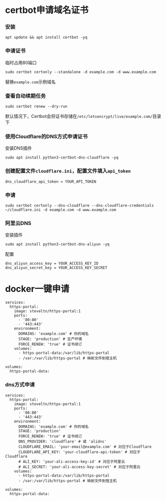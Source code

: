 # certbot申请域名证书
### 安装
```
apt update && apt install certbot -yq
```
### 申请证书
临时占用80端口
```
sudo certbot certonly --standalone -d example.com -d www.example.com
```
替换`example.com`示例域名

### 查看自动续期任务
```
sudo certbot renew --dry-run
```
默认情况下，Certbot会将证书存储在`/etc/letsencrypt/live/example.com/`目录下



### 使用Cloudflare的DNS方式申请证书
安装DNS插件
```
sudo apt install python3-certbot-dns-cloudflare -yq
```
### 创建配置文件`cloudflare.ini`，配置文件填入`api_token`
```
dns_cloudflare_api_token = YOUR_API_TOKEN
```

### 申请
```
sudo certbot certonly --dns-cloudflare --dns-cloudflare-credentials ~/cloudflare.ini -d example.com -d www.example.com
```

### 阿里云DNS
安装插件
```
sudo apt install python3-certbot-dns-aliyun -yq
```
配置
```
dns_aliyun_access_key = YOUR_ACCESS_KEY_ID
dns_aliyun_secret_key = YOUR_ACCESS_KEY_SECRET
```




# docker一键申请

```
services:
  https-portal:
    image: steveltn/https-portal:1
    ports:
      - '80:80'
      - '443:443'
    environment:
      DOMAINS: 'example.com' # 你的域名
      STAGE: 'production' # 生产环境
      FORCE_RENEW: 'true' # 证书续订
    volumes:
      - https-portal-data:/var/lib/https-portal
      - /var:/var/lib/https-portal # 映射文件到宿主机

volumes:
  https-portal-data:
```


### dns方式申请

```
services:
  https-portal:
    image: steveltn/https-portal:1
    ports:
      - '80:80'
      - '443:443'
    environment:
      DOMAINS: 'example.com' # 你的域名
      STAGE: 'production'
      FORCE_RENEW: 'true' # 证书续订
      DNS_PROVIDER: 'cloudflare' # 或 'alidns'
      CLOUDFLARE_EMAIL: 'your-email@example.com' # 对应于Cloudflare
      CLOUDFLARE_API_KEY: 'your-cloudflare-api-token' # 对应于Cloudflare
      # ALI_KEY: 'your-ali-access-key-id' # 对应于阿里云
      # ALI_SECRET: 'your-ali-access-key-secret' # 对应于阿里云
    volumes:
      - https-portal-data:/var/lib/https-portal
      - /var:/var/lib/https-portal # 映射文件到宿主机

volumes:
  https-portal-data:
```
